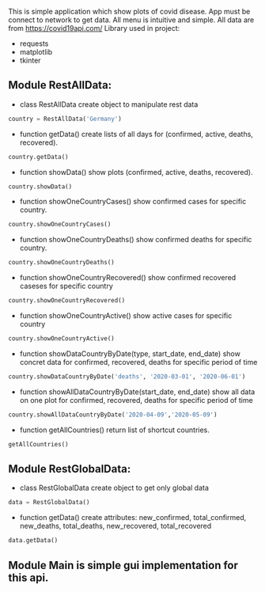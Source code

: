This is simple application which show plots of covid disease.
App must be connect to network to get data.
All menu is intuitive and simple. All data are from https://covid19api.com/
Library used in project:

- requests
- matplotlib
- tkinter

Module RestAllData:
-
- class RestAllData create object to manipulate rest data
```python
country = RestAllData('Germany')
```
- function getData() create lists of all days for (confirmed, active, deaths, recovered).
```python
country.getData()
```

- function showData() show plots (confirmed, active, deaths, recovered).
```python
country.showData()
```

- function showOneCountryCases() show confirmed cases for specific country.
```python
country.showOneCountryCases()
```

- function showOneCountryDeaths() show confirmed deaths for specific country.
```python
country.showOneCountryDeaths()
```

- function showOneCountryRecovered() show confirmed recovered caseses for specific country
```python
country.showOneCountryRecovered()
```

- function showOneCountryActive() show active cases for specific country
```python
country.showOneCountryActive()
```

- function showDataCountryByDate(type, start_date, end_date) show concret data for confirmed, recovered, deaths for specific period of time
```python
country.showDataCountryByDate('deaths', '2020-03-01', '2020-06-01')
```

- function showAllDataCountryByDate(start_date, end_date) show all data on one plot for confirmed, recovered, deaths for specific period of time
```python
country.showAllDataCountryByDate('2020-04-09','2020-05-09')
```

- function getAllCountries() return list of shortcut countries.
```python
getAllCountries()
```

Module RestGlobalData:
-

- class RestGlobalData create object to get only global data
```python
data = RestGlobalData()
```

- function getData() create attributes: new_confirmed, total_confirmed, new_deaths, total_deaths, new_recovered, total_recovered
```python
data.getData()
```

Module Main is simple gui implementation for this api.
-
